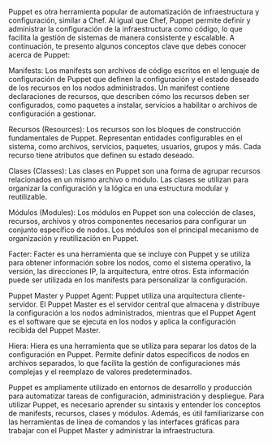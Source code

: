 Puppet es otra herramienta popular de automatización de infraestructura y configuración, similar a Chef. Al igual que Chef, Puppet permite definir y administrar la configuración de la infraestructura como código, lo que facilita la gestión de sistemas de manera consistente y escalable. A continuación, te presento algunos conceptos clave que debes conocer acerca de Puppet:

Manifests: Los manifests son archivos de código escritos en el lenguaje de configuración de Puppet que definen la configuración y el estado deseado de los recursos en los nodos administrados. Un manifest contiene declaraciones de recursos, que describen cómo los recursos deben ser configurados, como paquetes a instalar, servicios a habilitar o archivos de configuración a gestionar.

Recursos (Resources): Los recursos son los bloques de construcción fundamentales de Puppet. Representan entidades configurables en el sistema, como archivos, servicios, paquetes, usuarios, grupos y más. Cada recurso tiene atributos que definen su estado deseado.

Clases (Classes): Las clases en Puppet son una forma de agrupar recursos relacionados en un mismo archivo o módulo. Las clases se utilizan para organizar la configuración y la lógica en una estructura modular y reutilizable.

Módulos (Modules): Los módulos en Puppet son una colección de clases, recursos, archivos y otros componentes necesarios para configurar un conjunto específico de nodos. Los módulos son el principal mecanismo de organización y reutilización en Puppet.

Facter: Facter es una herramienta que se incluye con Puppet y se utiliza para obtener información sobre los nodos, como el sistema operativo, la versión, las direcciones IP, la arquitectura, entre otros. Esta información puede ser utilizada en los manifests para personalizar la configuración.

Puppet Master y Puppet Agent: Puppet utiliza una arquitectura cliente-servidor. El Puppet Master es el servidor central que almacena y distribuye la configuración a los nodos administrados, mientras que el Puppet Agent es el software que se ejecuta en los nodos y aplica la configuración recibida del Puppet Master.

Hiera: Hiera es una herramienta que se utiliza para separar los datos de la configuración en Puppet. Permite definir datos específicos de nodos en archivos separados, lo que facilita la gestión de configuraciones más complejas y el reemplazo de valores predeterminados.

Puppet es ampliamente utilizado en entornos de desarrollo y producción para automatizar tareas de configuración, administración y despliegue. Para utilizar Puppet, es necesario aprender su sintaxis y entender los conceptos de manifests, recursos, clases y módulos. Además, es útil familiarizarse con las herramientas de línea de comandos y las interfaces gráficas para trabajar con el Puppet Master y administrar la infraestructura.




